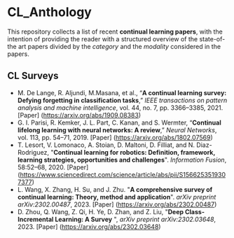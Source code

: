 # CL_Anthology

This repository collects a list of recent **continual learning papers**, with the intention of providing the reader with a structured overview of the state-of-the art papers divided by the *category* and the *modality* considered in the papers. 

## CL Surveys

- M. De Lange, R. Aljundi, M.Masana, et al., “**A continual learning survey: Defying forgetting in classification tasks**,” *IEEE transactions on pattern analysis and machine intelligence*, vol. 44, no. 7, pp. 3366–3385, 2021. [Paper] (https://arxiv.org/abs/1909.08383)
- G. I. Parisi, R. Kemker, J. L. Part, C. Kanan, and S. Wermter, “**Continual lifelong learning with neural networks: A review**,” *Neural Networks*, vol. 113, pp. 54–71, 2019. [Paper] (https://arxiv.org/abs/1802.07569)
- T. Lesort, V. Lomonaco, A. Stoian, D. Maltoni, D. Filliat, and N. Diaz-Rodriguez, "**Continual learning for
robotics: Definition, framework, learning strategies, opportunities and challenges**". *Information Fusion*, 58:52–68, 2020. [Paper] (https://www.sciencedirect.com/science/article/abs/pii/S1566253519307377)
- L. Wang, X. Zhang, H. Su, and J. Zhu. "**A comprehensive survey of continual learning: Theory, method and application**". *arXiv preprint arXiv:2302.00487*, 2023. [Paper] (https://arxiv.org/abs/2302.00487)
- D. Zhou, Q. Wang, Z. Qi, H. Ye, D. Zhan, and Z. Liu, "**Deep Class-Incremental Learning: A Survey**
", *arXiv preprint arXiv:2302.03648*, 2023. [Paper] (https://arxiv.org/abs/2302.03648)
